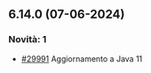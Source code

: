 ## 6.14.0 (07-06-2024)

### Novità: 1
- [#29991](https://parermine.regione.emilia-romagna.it/issues/29991) Aggiornamento a Java 11
